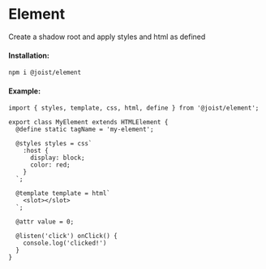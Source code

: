 # Element

Create a shadow root and apply styles and html as defined

#### Installation:

```BASH
npm i @joist/element
```

#### Example:

```TS
import { styles, template, css, html, define } from '@joist/element';

export class MyElement extends HTMLElement {
  @define static tagName = 'my-element';
  
  @styles styles = css`
    :host {
      display: block;
      color: red;
    }
  `;

  @template template = html`
    <slot></slot>
  `;
  
  @attr value = 0;
  
  @listen('click') onClick() {
    console.log('clicked!')
  }
}
```
